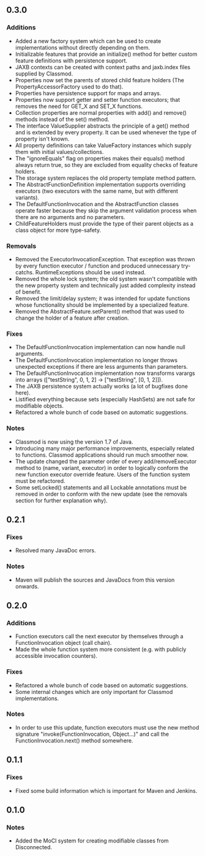 0.3.0
-----

### Additions
* Added a new factory system which can be used to create implementations without directly depending on them.
* Initializable features that provide an initialize() method for better custom feature definitions with persistence support.
* JAXB contexts can be created with context paths and jaxb.index files supplied by Classmod.
* Properties now set the parents of stored child feature holders (The PropertyAccessorFactory used to do that).
* Properties have persistence support for maps and arrays.
* Properties now support getter and setter function executors; that removes the need for GET_X and SET_X functions.
* Collection properties are normal properties with add() and remove() methods instead of the set() method.
* The interface ValueSupplier abstracts the principle of a get() method and is extended by every property. It can be used whenever the type of property isn't known.
* All property definitions can take ValueFactory instances which supply them with initial values/collections.
* The "ignoreEquals" flag on properties makes their equals() method always return true, so they are excluded from equality checks of feature holders.
* The storage system replaces the old property template method pattern.
* The AbstractFunctionDefinition implementation supports overriding executors (two executors with the same name, but with different variants).
* The DefaultFunctionInvocation and the AbstractFunction classes operate faster because they skip the argument validation process when there are no arguments and no parameters.
* ChildFeatureHolders must provide the type of their parent objects as a class object for more type-safety.

### Removals
* Removed the ExecutorInvocationException. That exception was thrown by every function executor / function and produced unnecessary try-catchs. RuntimeExceptions should be used instead.
* Removed the whole lock system; the old system wasn't compatible with the new property system and technically just added complexity instead of benefit.
* Removed the limit/delay system; it was intended for update functions whose functionality should be implemented by a specialized feature.
* Removed the AbstractFeature.setParent() method that was used to change the holder of a feature after creation.

### Fixes
* The DefaultFunctionInvocation implementation can now handle null arguments.
* The DefaultFunctionInvocation implementation no longer throws unexpected exceptions if there are less arguments than parameters.
* The DefaultFunctionInvocation implementation now transforms varargs into arrays (["testString", 0, 1, 2] -> ["testString", [0, 1, 2]]).
* The JAXB persistence system actually works (a lot of bugfixes done here).
* Listified everything because sets (especially HashSets) are not safe for modifiable objects.
* Refactored a whole bunch of code based on automatic suggestions.

### Notes
* Classmod is now using the version 1.7 of Java.
* Introducing many major performance improvements, especially related to functions. Classmod applications should run much smoother now.
* The update changed the parameter order of every add/removeExecutor method to (name, variant, executor) in order to logically conform the new function executor override feature. Users of the function system must be refactored.
* Some setLocked() statements and all Lockable annotations must be removed in order to conform with the new update (see the removals section for further explanation why).

0.2.1
-----

### Fixes
* Resolved many JavaDoc errors.

### Notes
* Maven will publish the sources and JavaDocs from this version onwards.

0.2.0
-----

### Additions
* Function executors call the next executor by themselves through a FunctionInvocation object (call chain).
* Made the whole function system more consistent (e.g. with publicly accessible invocation counters).

### Fixes
* Refactored a whole bunch of code based on automatic suggestions.
* Some internal changes which are only important for Classmod implementations.

### Notes
* In order to use this update, function executors must use the new method signature "invoke(FunctionInvocation, Object...)" and call the FunctionInvocation.next() method somewhere.

0.1.1
-----

### Fixes
* Fixed some build information which is important for Maven and Jenkins.

0.1.0
-----

### Notes
* Added the MoCl system for creating modifiable classes from Disconnected.
